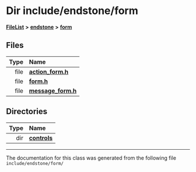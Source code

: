 

# Dir include/endstone/form



[**FileList**](files.md) **>** [**endstone**](dir_6cf277b678674f97c7a2b6b3b2447b33.md) **>** [**form**](dir_0fd3b458603af3963ebb9c312a9238ec.md)












## Files

| Type | Name |
| ---: | :--- |
| file | [**action\_form.h**](action__form_8h.md) <br> |
| file | [**form.h**](form_8h.md) <br> |
| file | [**message\_form.h**](message__form_8h.md) <br> |


## Directories

| Type | Name |
| ---: | :--- |
| dir | [**controls**](dir_035306890ec6a3fa870e30b726ac5ffc.md) <br> |

























































------------------------------
The documentation for this class was generated from the following file `include/endstone/form/`


